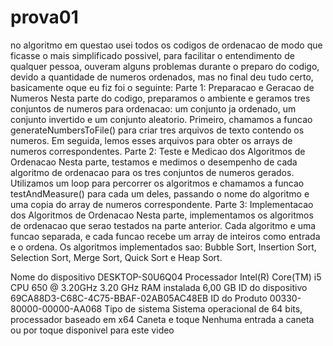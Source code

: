 # prova01
 no algoritmo em questao usei todos os codigos de ordenacao de modo que ficasse o mais simplificado possivel, para facilitar o entendimento de qualquer pessoa, ouveram alguns problemas durante o preparo do codigo, devido a quantidade de numeros ordenados, mas no final deu tudo certo, basicamente oque eu fiz foi o seguinte: Parte 1: Preparacao e Geracao de Numeros
Nesta parte do codigo, preparamos o ambiente e geramos tres conjuntos de numeros para ordenacao: um conjunto ja ordenado, um conjunto invertido e um conjunto aleatorio. Primeiro, chamamos a funcao generateNumbersToFile() para criar tres arquivos de texto contendo os numeros. Em seguida, lemos esses arquivos para obter os arrays de numeros correspondentes. Parte 2: Teste e Medicao dos Algoritmos de Ordenacao
Nesta parte, testamos e medimos o desempenho de cada algoritmo de ordenacao para os tres conjuntos de numeros gerados. Utilizamos um loop para percorrer os algoritmos e chamamos a funcao testAndMeasure() para cada um deles, passando o nome do algoritmo e uma copia do array de numeros correspondente. Parte 3: Implementacao dos Algoritmos de Ordenacao
Nesta parte, implementamos os algoritmos de ordenacao que serao testados na parte anterior. Cada algoritmo e uma funcao separada, e cada funcao recebe um array de inteiros como entrada e o ordena. Os algoritmos implementados sao: Bubble Sort, Insertion Sort, Selection Sort, Merge Sort, Quick Sort e Heap Sort.

Nome do dispositivo	DESKTOP-S0U6Q04
Processador	Intel(R) Core(TM) i5 CPU         650  @ 3.20GHz   3.20 GHz
RAM instalada	6,00 GB
ID do dispositivo	69CA88D3-C68C-4C75-BBAF-02AB05AC48EB
ID do Produto	00330-80000-00000-AA068
Tipo de sistema	Sistema operacional de 64 bits, processador baseado em x64
Caneta e toque	Nenhuma entrada a caneta ou por toque disponivel para este video
